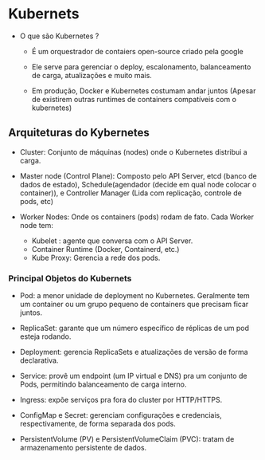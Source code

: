 # Kubernets

- O que são Kubernetes ? 

    - É um orquestrador de contaiers open-source criado pela google

    - Ele serve para gerenciar o deploy, escalonamento, balanceamento de carga, atualizações e muito mais.

    - Em produção, Docker e Kubernetes costumam andar juntos (Apesar de existirem outras runtimes de containers compatíveis com o kubernetes)

## Arquiteturas do Kybernetes

- Cluster: Conjunto de máquinas (nodes) onde o Kubernetes distribui a carga.

- Master node (Control Plane): Composto pelo API Server, etcd (banco de dados de estado), Schedule(agendador (decide em qual node colocar o container)), e Controller Manager (Lida com replicação, controle de pods, etc)

- Worker Nodes: Onde os containers (pods) rodam de fato. Cada Worker node tem:
    - Kubelet : agente que conversa com o API Server.
    - Container Runtime (Docker, Containerd, etc.)
    - Kube Proxy: Gerencia a rede dos pods.

### Principal Objetos do Kubernets

- Pod: a menor unidade de deployment no Kubernetes. Geralmente tem um container ou um grupo pequeno de containers que precisam ficar juntos.

- ReplicaSet: garante que um número específico de réplicas de um pod esteja rodando.

- Deployment: gerencia ReplicaSets e atualizações de versão de forma declarativa.

- Service: provê um endpoint (um IP virtual e DNS) pra um conjunto de Pods, permitindo balanceamento de carga interno.

- Ingress: expõe serviços pra fora do cluster por HTTP/HTTPS.

- ConfigMap e Secret: gerenciam configurações e credenciais, respectivamente, de forma separada dos pods.

- PersistentVolume (PV) e PersistentVolumeClaim (PVC): tratam de armazenamento persistente de dados.